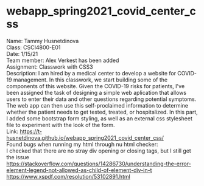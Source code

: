 # webapp_spring2021_covid_center_css

Name: Tammy Husnetdinova <br>
Class: CSCI4800-E01 <br>
Date: 1/15/21 <br>
Team member: Alex Verkest has been added <br>
Assignment: Classwork with CSS3 <br>
Description: I am hired by a medical center to develop a website for COVID-19 management. In this classwork, we start building some of the components of this website. Given the COVID-19 risks for patients, I've been assigned the task of designing a simple web aplication that allows users to enter their data and other questions regarding potential symptoms. The web app can then use this self-proclaimed information to determine whether the patient needs to get tested, treated, or hospitalized. In this part, I added some bootstrap form styling, as well as an external css stylesheet file to experiment with the look of the form. <br>
Link: https://t-husnetdinova.github.io/webapp_spring2021_covid_center_css/ <br>
Found bugs when running my html through nu html checker: <br>
I checked that there are no stray div opening or closing tags, but I still get the issue <br>
https://stackoverflow.com/questions/14286730/understanding-the-error-element-legend-not-allowed-as-child-of-element-div-in-t <br>
https://www.xspdf.com/resolution/53102891.html <br>
